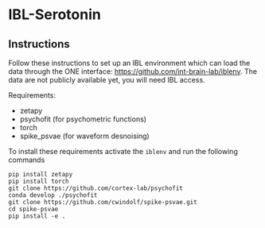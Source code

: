 # IBL-Serotonin

## Instructions
Follow these instructions to set up an IBL environment which can load the data through the ONE interface: https://github.com/int-brain-lab/iblenv. The data are not publicly available yet, you will need IBL access.

Requirements:
- zetapy
- psychofit (for psychometric functions)
- torch 
- spike_psvae (for waveform desnoising)

To install these requirements activate the ``iblenv`` and run the following commands
```
pip install zetapy
pip install torch
git clone https://github.com/cortex-lab/psychofit
conda develop ./psychofit
git clone https://github.com/cwindolf/spike-psvae.git
cd spike-psvae
pip install -e .
```

